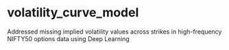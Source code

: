 # volatility_curve_model
Addressed missing implied volatility values across strikes in high-frequency NIFTY50 options data using Deep Learning
